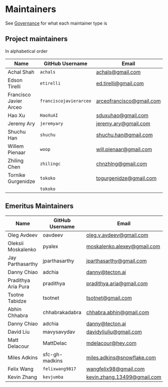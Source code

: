 # Maintainers

See [Governance](governance.md) for what each maintainer type is

## Project maintainers

In alphabetical order

| Name           | GitHub Username  | Email                       | Organization       |
| -------------- | ---------------- |-----------------------------| ------------------ |
| Achal Shah     | `achals`         | achals@gmail.com            | Tecton             |
| Edson Tirelli   | `etirelli`       | ed.tirelli@gmail.com          | Red Hat          |
| Francisco Javier Arceo   | `franciscojavierarceo`       | arceofrancisco@gmail.com          | Affirm          |
| Hao Xu   | `HaoXuAI`       | sduxuhao@gmail.com          | JPMorgan          |
| Jeremy Ary   | `jeremyary`       | jeremy.ary@gmail.com          | Red Hat          |
| Shuchu Han  | `shuchu`       | shuchu.han@gmail.com          | Independent          |
| Willem Pienaar | `woop`           | will.pienaar@gmail.com      | Cleric             |
| Zhiling Chen   | `zhilingc`       | chnzhlng@gmail.com          | GetGround          |
| Tornike Gurgenidze   | `tokoko`       | togurgenidze@gmail.com          | Bank of Georgia          |
|  | `tokoko` 

## Emeritus Maintainers

| Name                | GitHub Username | Email                       | Organization      |
|---------------------|-----------------|-----------------------------|-------------------|
| Oleg Avdeev         | oavdeev         | oleg.v.avdeev@gmail.com     | Tecton            |
| Oleksii Moskalenko  | pyalex          | moskalenko.alexey@gmail.com | Tecton            |
| Jay Parthasarthy    | jparthasarthy   | jparthasarthy@gmail.com     | Tecton            |
| Danny Chiao         | adchia          | danny@tecton.ai             | Tecton            |
| Pradithya Aria Pura | pradithya       | pradithya.aria@gmail.com    | Gojek             |
| Tsotne Tabidze      | tsotnet         | tsotnet@gmail.com           | Tecton            |
| Abhin Chhabra       | chhabrakadabra  | chhabra.abhin@gmail.com     | Shopify           |
| Danny Chiao         | adchia          | danny@tecton.ai             | Tecton            |
| David Liu           | mavysavydav     | davidyliuliu@gmail.com      | Twitter           |
| Matt Delacour       | MattDelac       | mdelacour@hey.com           | Shopify           |
| Miles Adkins        | sfc-gh-madkins  | miles.adkins@snowflake.com | Snowflake        |
| Felix Wang     | `felixwang9817`  | wangfelix98@gmail.com       | Tecton             |
| Kevin Zhang    | `kevjumba`       | kevin.zhang.13499@gmail.com | Tecton             |
